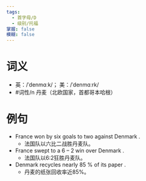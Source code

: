 ```yaml
---
tags:
  - 首字母/D
  - 级别/托福
掌握: false
模糊: false
---
```

# 词义
- 英：/ˈdenmɑːk/； 美：/ˈdenmɑːrk/
- #词性/n  丹麦（北欧国家，首都哥本哈根）
# 例句
- France won by six goals to two against Denmark .
	- 法国队以六比二战胜丹麦队。
- France swept to a 6 – 2 win over Denmark .
	- 法国队以6:2狂胜丹麦队。
- Denmark recycles nearly 85 % of its paper .
	- 丹麦的纸张回收率近85%。
